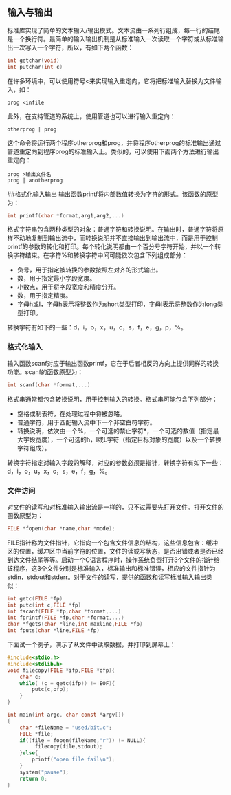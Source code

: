 ## 输入与输出

标准库实现了简单的文本输入/输出模式。文本流由一系列行组成，每一行的结尾是一个换行符。最简单的输入输出机制是从标准输入一次读取一个字符或从标准输出一次写入一个字符，所以，有如下两个函数：

```c
int getchar(void)
int putchar(int c)
```

在许多环境中，可以使用符号<来实现输入重定向，它将把标准输入替换为文件输入，如：

```shell
prog <infile
```

此外，在支持管道的系统上，使用管道也可以进行输入重定向：

```shell
otherprog | prog
```

这个命令将运行两个程序otherprog和prog，并将程序otherprog的标准输出通过管道重定向到程序prog的标准输入上。类似的，可以使用下面两个方法进行输出重定向：

```shell
prog >输出文件名
prog | anotherprog
```

##格式化输入输出
输出函数printf将内部数值转换为字符的形式。该函数的原型为：

```c
int printf(char *format,arg1,arg2,...)
```

格式字符串包含两种类型的对象：普通字符和转换说明。在输出时，普通字符将原样不动地复制到输出流中，而转换说明并不直接输出到输出流中，而是用于控制printf的参数的转化和打印。每个转化说明都由一个百分号字符开始，并以一个转换字符结束。在字符%和转换字符中间可能依次包含下列组成部分：
* 负号，用于指定被转换的参数按照左对齐的形式输出。
* 数，用于指定最小字段宽度。
* 小数点，用于将字段宽度和精度分开。
* 数，用于指定精度。
* 字母h或l，字母h表示将整数作为short类型打印，字母l表示将整数作为long类型打印。

转换字符有如下的一些：d，i，o，x，u，c，s，f，e，g，p，%。


### 格式化输入

输入函数scanf对应于输出函数printf，它在于后者相反的方向上提供同样的转换功能。scanf的函数原型为：
```c
int scanf(char *format,...)
```
格式串通常都包含转换说明，用于控制输入的转换。格式串可能包含下列部分：
* 空格或制表符，在处理过程中将被忽略。
* 普通字符，用于匹配输入流中下一个非空白符字符。
* 转换说明，依次由一个%，一个可选的禁止字符*，一个可选的数值（指定最大字段宽度），一个可选的h，l或L字符（指定目标对象的宽度）以及一个转换字符组成）。

转换字符指定对输入字段的解释，对应的参数必须是指针，转换字符有如下一些：d，i，o，u，x，c，s，e，f，g，%。

### 文件访问
对文件的读写和对标准输入输出流是一样的，只不过需要先打开文件。打开文件的函数原型为：
```c
FILE *fopen(char *name,char *mode);
```
FILE指针称为文件指针，它指向一个包含文件信息的结构，这些信息包含：缓冲区的位置，缓冲区中当前字符的位置，文件的读或写状态，是否出错或者是否已经到达文件结尾等等。启动一个C语言程序时，操作系统负责打开3个文件的指针给该程序，这3个文件分别是标准输入，标准输出和标准错误，相应的文件指针为stdin，stdout和stderr。对于文件的读写，提供的函数和读写标准输入输出类似：

```c
int getc(FILE *fp)
int putc(int c,FILE *fp)
int fscanf(FILE *fp,char *format,...)
int fprintf(FILE *fp,char *format,...)
char *fgets(char *line,int maxline,FILE *fp)
int fputs(char *line,FILE *fp)
```

下面试一个例子，演示了从文件中读取数据，并打印到屏幕上：

```c
#include<stdio.h>
#include<stdlib.h>
void filecopy(FILE *ifp,FILE *ofp){
    char c;
    while( (c = getc(ifp)) != EOF){
        putc(c,ofp);
    }
}

int main(int argc, char const *argv[])
{
    char *fileName = "used/bit.c";
    FILE *file;
    if((file = fopen(fileName,"r")) != NULL){
         filecopy(file,stdout);
    }else{
        printf("open file fail\n");
    }
    system("pause");
    return 0;
}
```
